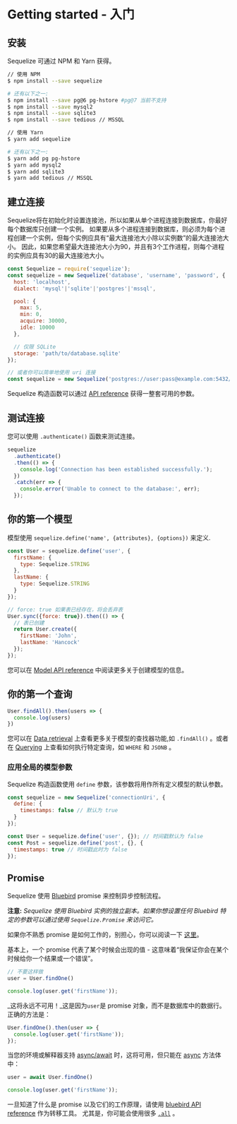 # Getting started - 入门

## 安装

Sequelize 可通过 NPM 和 Yarn 获得。

```bash
// 使用 NPM
$ npm install --save sequelize

# 还有以下之一:
$ npm install --save pg@6 pg-hstore #pg@7 当前不支持
$ npm install --save mysql2
$ npm install --save sqlite3
$ npm install --save tedious // MSSQL

// 使用 Yarn
$ yarn add sequelize

# 还有以下之一:
$ yarn add pg pg-hstore
$ yarn add mysql2
$ yarn add sqlite3
$ yarn add tedious // MSSQL
```

## 建立连接

Sequelize将在初始化时设置连接池，所以如果从单个进程连接到数据库，你最好每个数据库只创建一个实例。 如果要从多个进程连接到数据库，则必须为每个进程创建一个实例，但每个实例应具有“最大连接池大小除以实例数”的最大连接池大小。 因此，如果您希望最大连接池大小为90，并且有3个工作进程，则每个进程的实例应具有30的最大连接池大小。

```js
const Sequelize = require('sequelize');
const sequelize = new Sequelize('database', 'username', 'password', {
  host: 'localhost',
  dialect: 'mysql'|'sqlite'|'postgres'|'mssql',

  pool: {
    max: 5,
    min: 0,
    acquire: 30000,
    idle: 10000
  },

  // 仅限 SQLite
  storage: 'path/to/database.sqlite'
});

// 或者你可以简单地使用 uri 连接
const sequelize = new Sequelize('postgres://user:pass@example.com:5432/dbname');
```

Sequelize 构造函数可以通过 [API reference](/class/lib/sequelize.js~Sequelize.html) 获得一整套可用的参数。

## 测试连接

您可以使用  `.authenticate()` 函数来测试连接。

```js
sequelize
  .authenticate()
  .then(() => {
    console.log('Connection has been established successfully.');
  })
  .catch(err => {
    console.error('Unable to connect to the database:', err);
  });
```

## 你的第一个模型

模型使用 `sequelize.define('name', {attributes}, {options})` 来定义.

```js
const User = sequelize.define('user', {
  firstName: {
    type: Sequelize.STRING
  },
  lastName: {
    type: Sequelize.STRING
  }
});

// force: true 如果表已经存在，将会丢弃表
User.sync({force: true}).then(() => {
  // 表已创建
  return User.create({
    firstName: 'John',
    lastName: 'Hancock'
  });
});
```

您可以在 [Model API reference](/class/lib/model.js~Model.html) 中阅读更多关于创建模型的信息。

## 你的第一个查询

```js
User.findAll().then(users => {
  console.log(users)
})
```

您可以在  [Data retrieval](/manual/tutorial/models-usage.html#data-retrieval-finders)  上查看更多关于模型的查找器功能,如 `.findAll()` 。或者在 [Querying](/manual/tutorial/querying.html) 上查看如何执行特定查询，如 `WHERE` 和 `JSONB` 。

### 应用全局的模型参数

Sequelize 构造函数使用 `define` 参数，该参数将用作所有定义模型的默认参数。

```js
const sequelize = new Sequelize('connectionUri', {
  define: {
    timestamps: false // 默认为 true
  }
});

const User = sequelize.define('user', {}); // 时间戳默认为 false
const Post = sequelize.define('post', {}, {
  timestamps: true // 时间戳此时为 false
});
```

## Promise

Sequelize 使用 [Bluebird](http://bluebirdjs.com) promise 来控制异步控制流程。

**注意:** _Sequelize 使用 Bluebird 实例的独立副本。如果你想设置任何 Bluebird 特定的参数可以通过使用 `Sequelize.Promise` 来访问它。_

如果你不熟悉 promise 是如何工作的，别担心，你可以阅读一下 [这里](http://bluebirdjs.com/docs/why-promises.html)。

基本上，一个 promise 代表了某个时候会出现的值 - 这意味着“我保证你会在某个时候给你一个结果或一个错误”。 

```js
// 不要这样做
user = User.findOne()

console.log(user.get('firstName'));
```

_这将永远不可用！_这是因为`user`是 promise 对象，而不是数据库中的数据行。 正确的方法是：

```js
User.findOne().then(user => {
  console.log(user.get('firstName'));
});
```

当您的环境或解释器支持 [async/await](https://developer.mozilla.org/en-US/docs/Web/JavaScript/Reference/Operators/await) 时，这将可用，但只能在  [async](https://developer.mozilla.org/en-US/docs/Web/JavaScript/Reference/Statements/async_function)  方法体中：

```js
user = await User.findOne()

console.log(user.get('firstName'));
```

一旦知道了什么是 promise 以及它们的工作原理，请使用 [bluebird API reference](http://bluebirdjs.com/docs/api-reference.html) 作为转移工具。 尤其是，你可能会使用很多 [`.all`](http://bluebirdjs.com/docs/api/promise.all.html) 。
